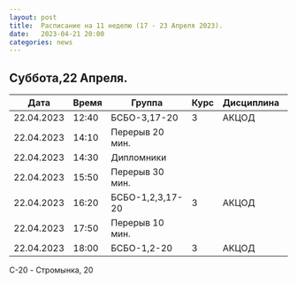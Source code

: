 ```yaml
---
layout: post
title:  Расписание на 11 неделю (17 - 23 Апреля 2023).
date:   2023-04-21 20:00
categories: news
---
```


## Суббота,22 Апреля.

| Дата          | Время   | Группа               | Курс | Дисциплина  | Аудитория  | Материалы |
| ------------- | ------- | -------------------- | ---- | ----------- | ---------- | --------- |
|22.04.2023     |12:40    |БСБО-3,17-20          |3     |АКЦОД        |   328(С-20)|           |
|22.04.2023     |14:10    |Перерыв 20 мин.       |      |             |            |           |
|22.04.2023     |14:30    |Дипломники            |      |             |      (С-20)|           |
|22.04.2023     |15:50    |Перерыв 30 мин.       |      |             |            |           |
|22.04.2023     |16:20    |БСБО-1,2,3,17-20      |3     |АКЦОД        |   348(C-20)|           |
|22.04.2023     |17:50    |Перерыв 10 мин.       |      |             |            |           |
|22.04.2023     |18:00    |БСБО-1,2-20           |3     |АКЦОД        |   328(C-20)|           |

C-20 - Стромынка, 20


